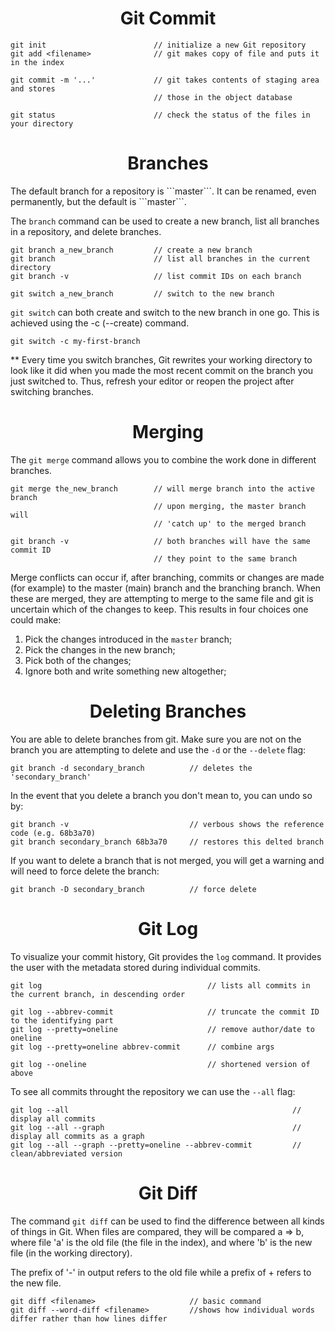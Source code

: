 <h1 align=center>Git Commit</h1>

    git init                        // initialize a new Git repository
    git add <filename>              // git makes copy of file and puts it in the index

    git commit -m '...'             // git takes contents of staging area and stores
                                    // those in the object database

    git status                      // check the status of the files in your directory

<h1 align=center>Branches</h1>
The default branch for a repository is ```master```. It can be renamed, even permanently, but the default is ```master```.

The ```branch``` command can be used to create a new branch, list all branches in a repository, and delete branches.

    git branch a_new_branch         // create a new branch
    git branch                      // list all branches in the current directory
    git branch -v                   // list commit IDs on each branch

    git switch a_new_branch         // switch to the new branch
    
```git switch``` can both create and switch to the new branch in one go. This is achieved using the -c (--create) command.

    git switch -c my-first-branch

** Every time you switch branches, Git rewrites your working directory to look like it did when you made the most recent commit on the branch you just switched to. Thus, refresh your editor or reopen the project after switching branches.

<h1 align=center>Merging</h1>

The ```git merge``` command allows you to combine the work done in different branches.

    git merge the_new_branch        // will merge branch into the active branch
                                    // upon merging, the master branch will 
                                    // 'catch up' to the merged branch

    git branch -v                   // both branches will have the same commit ID
                                    // they point to the same branch

Merge conflicts can occur if, after branching, commits or changes are made (for example) to the master (main) branch and the branching branch. When these are merged, they are attempting to merge to the same file and git is uncertain which of the changes to keep. This results in four choices one could make:

1. Pick the changes introduced in the ```master``` branch;
2. Pick the changes in the new branch;
3. Pick both of the changes;
4. Ignore both and write something new altogether;

<h1 align=center>Deleting Branches</h1>

You are able to delete branches from git. Make sure you are not on the branch you are attempting to delete and use the ```-d``` or the ```--delete``` flag:

    git branch -d secondary_branch          // deletes the 'secondary_branch'

In the event that you delete a branch you don't mean to, you can undo so by:

    git branch -v                           // verbous shows the reference code (e.g. 68b3a70)
    git branch secondary_branch 68b3a70     // restores this delted branch

If you want to delete a branch that is not merged, you will get a warning and will need to force delete the branch:

    git branch -D secondary_branch          // force delete

<h1 align=center>Git Log</h1>

To visualize your commit history, Git provides the ```log``` command. It provides the user with the metadata stored during individual commits.

    git log                                     // lists all commits in the current branch, in descending order

    git log --abbrev-commit                     // truncate the commit ID to the identifying part
    git log --pretty=oneline                    // remove author/date to oneline
    git log --pretty=oneline abbrev-commit      // combine args

    git log --oneline                           // shortened version of above
    
To see all commits throught the repository we can use the ```--all``` flag:

    git log --all                                                  // display all commits
    git log --all --graph                                          // display all commits as a graph
    git log --all --graph --pretty=oneline --abbrev-commit         // clean/abbreviated version

<h1 align=center>Git Diff</h1>

The command ```git diff``` can be used to find the difference between all kinds of things in Git. When files are compared, they will be compared a => b, where file 'a' is the old file (the file in the index), and where 'b' is the new file (in the working directory).

The prefix of '-' in output refers to the old file while a prefix of + refers to the new file.

    git diff <filename>                     // basic command
    git diff --word-diff <filename>         //shows how individual words differ rather than how lines differ

